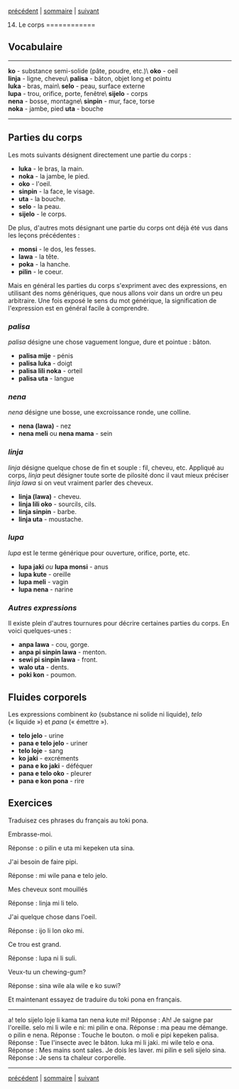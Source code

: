 [précédent](lecon13.html) | [sommaire](lecons.html) |
[suivant](lecon15.html)

14. Le corps
============

Vocabulaire
-----------

  ------------------------------------------------------ --------------------------------------------
  **ko** - substance semi-solide (pâte, poudre, etc.)\   **oko** - oeil\
   **linja** - ligne, cheveu\                             **palisa** - bâton, objet long et pointu\
   **luka** - bras, main\                                 **selo** - peau, surface externe\
   **lupa** - trou, orifice, porte, fenêtre\              **sijelo** - corps\
   **nena** - bosse, montagne\                            **sinpin** - mur, face, torse\
   **noka** - jambe, pied                                 **uta** - bouche
  ------------------------------------------------------ --------------------------------------------

Parties du corps
----------------

Les mots suivants désignent directement une partie du corps :

-   **luka** - le bras, la main.
-   **noka** - la jambe, le pied.
-   **oko** - l'oeil.
-   **sinpin** - la face, le visage.
-   **uta** - la bouche.
-   **selo** - la peau.
-   **sijelo** - le corps.

De plus, d'autres mots désignant une partie du corps ont déjà été vus
dans les leçons précédentes :

-   **monsi** - le dos, les fesses.
-   **lawa** - la tête.
-   **poka** - la hanche.
-   **pilin** - le coeur.

Mais en général les parties du corps s'expriment avec des expressions,
en utilisant des noms génériques, que nous allons voir dans un ordre un
peu arbitraire. Une fois exposé le sens du mot générique, la
signification de l'expression est en général facile à comprendre.

### *palisa*

*palisa* désigne une chose vaguement longue, dure et pointue : bâton.

-   **palisa mije** - pénis
-   **palisa luka** - doigt
-   **palisa lili noka** - orteil
-   **palisa uta** - langue

### *nena*

*nena* désigne une bosse, une excroissance ronde, une colline.

-   **nena (lawa)** - nez
-   **nena meli** ou **nena mama** - sein

### *linja*

*linja* désigne quelque chose de fin et souple : fil, cheveu, etc.
Appliqué au corps, *linja* peut désigner toute sorte de pilosité donc il
vaut mieux préciser *linja lawa* si on veut vraiment parler des cheveux.

-   **linja (lawa)** - cheveu.
-   **linja lili oko** - sourcils, cils.
-   **linja sinpin** - barbe.
-   **linja uta** - moustache.

### *lupa*

*lupa* est le terme générique pour ouverture, orifice, porte, etc.

-   **lupa jaki** *ou* **lupa monsi** - anus
-   **lupa kute** - oreille
-   **lupa meli** - vagin
-   **lupa nena** - narine

### *Autres expressions*

Il existe plein d'autres tournures pour décrire certaines parties du
corps. En voici quelques-unes :

-   **anpa lawa** - cou, gorge.
-   **anpa pi sinpin lawa** - menton.
-   **sewi pi sinpin lawa** - front.
-   **walo uta** - dents.
-   **poki kon** - poumon.

Fluides corporels
-----------------

Les expressions combinent *ko* (substance ni solide ni liquide), *telo*
(« liquide ») et *pana* (« émettre »).

-   **telo jelo** - urine
-   **pana e telo jelo** - uriner
-   **telo loje** - sang
-   **ko jaki** - excréments
-   **pana e ko jaki** - déféquer
-   **pana e telo oko** - pleurer
-   **pana e kon pona** - rire

Exercices
---------

Traduisez ces phrases du français au toki pona.

Embrasse-moi.

Réponse : o pilin e uta mi kepeken uta sina.

J'ai besoin de faire pipi.

Réponse : mi wile pana e telo jelo.

Mes cheveux sont mouillés

Réponse : linja mi li telo.

J'ai quelque chose dans l'oeil.

Réponse : ijo li lon oko mi.

Ce trou est grand.

Réponse : lupa ni li suli.

Veux-tu un chewing-gum?

Réponse : sina wile ala wile e ko suwi?

Et maintenant essayez de traduire du toki pona en français.

  ----------------------------------------------- ----------------------------------------------------
  a! telo sijelo loje li kama tan nena kute mi!   Réponse : Ah! Je saigne par l'oreille.
  selo mi li wile e ni: mi pilin e ona.           Réponse : ma peau me démange.
  o pilin e nena.                                 Réponse : Touche le bouton.
  o moli e pipi kepeken palisa.                   Réponse : Tue l'insecte avec le bâton.
  luka mi li jaki. mi wile telo e ona.            Réponse : Mes mains sont sales. Je dois les laver.
  mi pilin e seli sijelo sina.                    Réponse : Je sens ta chaleur corporelle.
  ----------------------------------------------- ----------------------------------------------------

[précédent](lecon13.html) | [sommaire](lecons.html) |
[suivant](lecon15.html)
